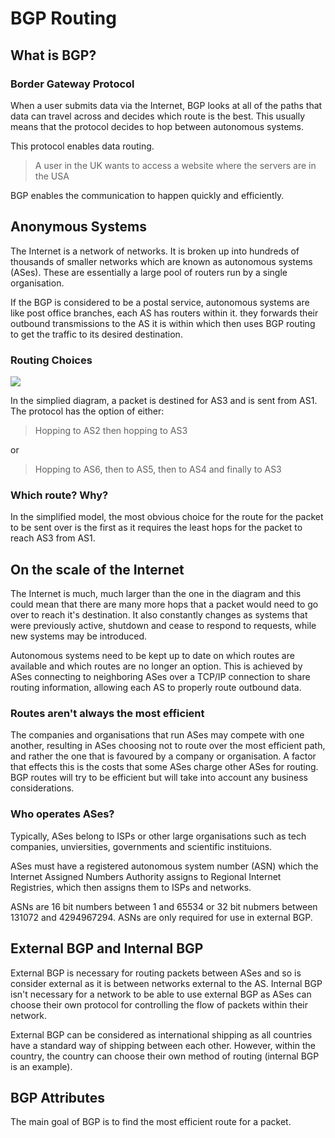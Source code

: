 # BGP Routing

##  What is BGP?

### Border Gateway Protocol 

When a user submits data via the Internet, BGP looks at all of the paths that data can travel across and decides which route is the best.
This usually means that the protocol decides to hop between autonomous systems.

This protocol enables data routing. 
> A user in the UK wants to access a website where the servers are in the USA

BGP enables the communication to happen quickly and efficiently.

## Anonymous Systems

The Internet is a network of networks. It is broken up into hundreds of thousands of smaller networks which are known as autonomous systems (ASes). 
These are essentially a large pool of routers run by a single organisation.

If the BGP is considered to be a postal service, autonomous systems are like post office branches, each AS has routers within it. they forwards their outbound transmissions to the AS it is within which then uses BGP routing to get the traffic to its desired destination.

### Routing Choices

![](https://www.cloudflare.com/img/learning/security/glossary/what-is-bgp/bgp-simplified.svg)

In the simplied diagram, a packet is destined for AS3 and is sent from AS1. The protocol has the option of either:

> Hopping to AS2 then hopping to AS3

or

> Hopping to AS6, then to AS5, then to AS4 and finally to AS3

### Which route? Why?

In the simplified model, the most obvious choice for the route for the packet to be sent over is the first as it requires the least hops for the packet to reach AS3 from AS1.

## On the scale of the Internet

The Internet is much, much larger than the one in the diagram and this could mean that there are many more hops that a packet would need to go over to reach it's destination.
It also constantly changes as systems that were previously active, shutdown and cease to respond to requests, while new systems may be introduced. 

Autonomous systems need to be kept up to date on which routes are available and which routes are no longer an option.
This is achieved by ASes connecting to neighboring ASes over a TCP/IP connection to share routing information, allowing each AS to properly route outbound data.

### Routes aren't always the most efficient

The companies and organisations that run ASes may compete with one another, resulting in ASes choosing not to route over the most efficient path, and rather the one that is favoured by a company or organisation. 
A factor that effects this is the costs that some ASes charge other ASes for routing.
BGP routes will try to be efficient but will take into account any business considerations.

### Who operates ASes?

Typically, ASes belong to ISPs or other large organisations such as tech companies, unviersities, governments and scientific instituions.

ASes must have a registered autonomous system number (ASN) which the Internet Assigned Numbers Authority assigns to Regional Internet Registries, which then assigns them to ISPs and networks.

ASNs are 16 bit numbers between 1 and 65534 or 32 bit nubmers between 131072 and 4294967294.
ASNs are only required for use in external BGP.

## External BGP and Internal BGP

External BGP is necessary for routing packets between ASes and so is consider external as it is between networks external to the AS.
Internal BGP isn't necessary for a network to be able to use external BGP as ASes can choose their own protocol for controlling the flow of packets within their network.

External BGP can be considered as international shipping as all countries have a standard way of shipping between each other. However, within the country, the country can choose their own method of routing (internal BGP is an example).

## BGP Attributes

The main goal of BGP is to find the most efficient route for a packet.
